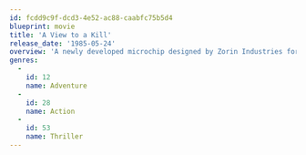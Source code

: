 ```yaml
---
id: fcdd9c9f-dcd3-4e52-ac88-caabfc75b5d4
blueprint: movie
title: 'A View to a Kill'
release_date: '1985-05-24'
overview: 'A newly developed microchip designed by Zorin Industries for the British Government that can survive the electromagnetic radiation caused by a nuclear explosion has landed in the hands of the KGB. James Bond must find out how and why. His suspicions soon lead him to big industry leader Max Zorin.'
genres:
  -
    id: 12
    name: Adventure
  -
    id: 28
    name: Action
  -
    id: 53
    name: Thriller
---
```


